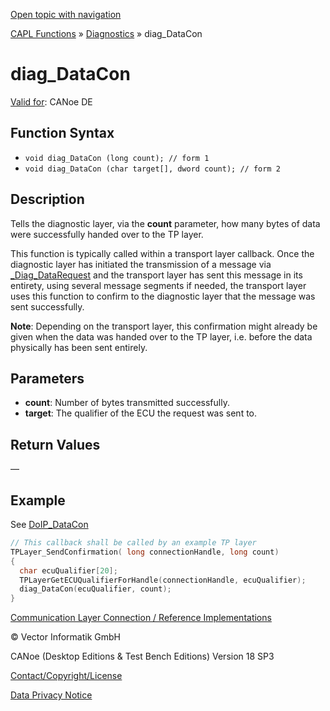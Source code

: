 [Open topic with navigation](../../../../../CANoeDEFamily.htm#Topics/CAPLFunctions/Diagnostics/Functions/CAPLfunctionDiagDataCon.md)

[CAPL Functions](../../CAPLfunctions.md) » [Diagnostics](../CAPLfunctionsDiagnosticsOverview.md) » diag_DataCon

# diag_DataCon

[Valid for](../../../Shared/FeatureAvailability.md): CANoe DE

## Function Syntax

- `void diag_DataCon (long count); // form 1`
- `void diag_DataCon (char target[], dword count); // form 2`

## Description

Tells the diagnostic layer, via the **count** parameter, how many bytes of data were successfully handed over to the TP layer.

This function is typically called within a transport layer callback. Once the diagnostic layer has initiated the transmission of a message via [_Diag_DataRequest](CAPLfunctionDiagDataRequest.md) and the transport layer has sent this message in its entirety, using several message segments if needed, the transport layer uses this function to confirm to the diagnostic layer that the message was sent successfully.

**Note**: Depending on the transport layer, this confirmation might already be given when the data was handed over to the TP layer, i.e. before the data physically has been sent entirely.

## Parameters

- **count**: Number of bytes transmitted successfully.
- **target**: The qualifier of the ECU the request was sent to.

## Return Values

—

## Example

See [DoIP_DataCon](CAPLfunctionDoIPDataCon.md)

```c
// This callback shall be called by an example TP layer
TPLayer_SendConfirmation( long connectionHandle, long count)
{
  char ecuQualifier[20];
  TPLayerGetECUQualifierForHandle(connectionHandle, ecuQualifier);
  diag_DataCon(ecuQualifier, count);
}
```

[Communication Layer Connection / Reference Implementations](../CAPLfunctionsDiagnosticsConnectionCommunicationLayer.md)

© Vector Informatik GmbH

CANoe (Desktop Editions & Test Bench Editions) Version 18 SP3

[Contact/Copyright/License](../../../Shared/ContactCopyrightLicense.md)

[Data Privacy Notice](https://www.vector.com/int/en/company/get-info/privacy-policy/)